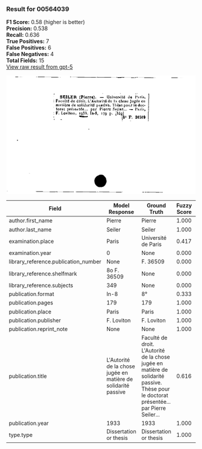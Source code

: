 ### Result for 00564039
**F1 Score:** 0.58 (higher is better)<br>**Precision:** 0.538<br>**Recall:** 0.636<br>**True Positives:** 7<br>**False Positives:** 6<br>**False Negatives:** 4<br>**Total Fields:** 15<br>[View raw result from gpt-5](https://github.com/RISE-UNIBAS/humanities_data_benchmark/blob/main/results/2025-09-02/T0165/request_T0165_00564039.json)

<img src="https://github.com/RISE-UNIBAS/humanities_data_benchmark/blob/main/benchmarks/zettelkatalog/images/00564039.jpg?raw=true" alt="00564039" width="600px">

| Field | Model Response | Ground Truth | Fuzzy Score | Match |
|-------|----------------|--------------|-------------|-------|
| author.first_name | Pierre | Pierre | 1.000 | ✅ |
| author.last_name | Seiler | Seiler | 1.000 | ✅ |
| examination.place | Paris | Université de Paris | 0.417 | ❌ |
| examination.year | 0 | None | 0.000 | ❌ |
| library_reference.publication_number | None | F. 36509 | 0.000 | ❌ |
| library_reference.shelfmark | 8o F. 36509 | None | 0.000 | ❌ |
| library_reference.subjects | 349 | None | 0.000 | ❌ |
| publication.format | In-8 | 8° | 0.333 | ❌ |
| publication.pages | 179 | 179 | 1.000 | ✅ |
| publication.place | Paris | Paris | 1.000 | ✅ |
| publication.publisher | F. Loviton | F. Loviton | 1.000 | ✅ |
| publication.reprint_note | None | None | 1.000 | ✅ |
| publication.title | L'Autorité de la chose jugée en matière de solidarité passive | Faculté de droit. L'Autorité de la chose jugée en matière de solidarité passive. Thèse pour le doctorat présentée... par Pierre Seiler... | 0.616 | ❌ |
| publication.year | 1933 | 1933 | 1.000 | ✅ |
| type.type | Dissertation or thesis | Dissertation or thesis | 1.000 | ✅ |

